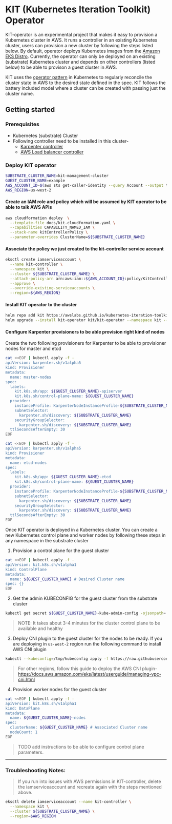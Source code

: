 # KIT (Kubernetes Iteration Toolkit) Operator

KIT-operator is an experimental project that makes it easy to provision a Kubernetes cluster in AWS. It runs a controller in an existing Kubernetes cluster, users can provision a new cluster by following the steps listed below.
By default, operator deploys Kubernetes images from the [Amazon EKS Distro](https://distro.eks.amazonaws.com/).
Currently, the operator can only be deployed on an existing (substrate) Kubernetes cluster and depends on other controllers (listed below) to be able to provison a guest cluster in AWS.

KIT uses the [operator pattern](https://kubernetes.io/docs/concepts/extend-kubernetes/operator/) in Kubernetes to regularly reconcile the cluster state in AWS to the desired state defined in the spec. KIT follows the battery included model where a cluster can be created with passing just the cluster name.

## Getting started

### Prerequisites

- Kubernetes (substrate) Cluster
- Following controller need to be installed in this cluster-
  - [Karpenter controller](https://karpenter.sh/docs/getting-started/)
  - [AWS Load balancer controller](https://docs.aws.amazon.com/eks/latest/userguide/aws-load-balancer-controller.html)

### Deploy KIT operator

```bash
SUBSTRATE_CLUSTER_NAME=kit-management-cluster
GUEST_CLUSTER_NAME=example
AWS_ACCOUNT_ID=$(aws sts get-caller-identity --query Account --output text)
AWS_REGION=us-west-2
```

#### Create an IAM role and policy which will be assumed by KIT operator to be able to talk AWS APIs

```bash
aws cloudformation deploy  \
  --template-file docs/kit.cloudformation.yaml \
  --capabilities CAPABILITY_NAMED_IAM \
  --stack-name kitControllerPolicy \
  --parameter-overrides ClusterName=${SUBSTRATE_CLUSTER_NAME}
```

#### Associate the policy we just created to the kit-controller service account 

```bash
eksctl create iamserviceaccount \
  --name kit-controller \
  --namespace kit \
  --cluster ${SUBSTRATE_CLUSTER_NAME} \
  --attach-policy-arn arn:aws:iam::${AWS_ACCOUNT_ID}:policy/KitControllerPolicy-${SUBSTRATE_CLUSTER_NAME} \
  --approve \
  --override-existing-serviceaccounts \
  --region=${AWS_REGION}
```

#### Install KIT operator to the cluster

```bash
helm repo add kit https://awslabs.github.io/kubernetes-iteration-toolkit/
helm upgrade --install kit-operator kit/kit-operator --namespace kit --create-namespace --set serviceAccount.create=false
```

#### Configure Karpenter provisioners to be able provision right kind of nodes 
Create the two following provisioners for Karpenter to be able to provisioner nodes for master and etcd

```bash
cat <<EOF | kubectl apply -f -
apiVersion: karpenter.sh/v1alpha5
kind: Provisioner
metadata:
  name: master-nodes
spec:
  labels:
    kit.k8s.sh/app: ${GUEST_CLUSTER_NAME}-apiserver
    kit.k8s.sh/control-plane-name: ${GUEST_CLUSTER_NAME}
  provider:
    instanceProfile: KarpenterNodeInstanceProfile-${SUBSTRATE_CLUSTER_NAME}
    subnetSelector:
      karpenter.sh/discovery: ${SUBSTRATE_CLUSTER_NAME}
    securityGroupSelector:
      karpenter.sh/discovery: ${SUBSTRATE_CLUSTER_NAME}
  ttlSecondsAfterEmpty: 30
EOF
```

```bash
cat <<EOF | kubectl apply -f -
apiVersion: karpenter.sh/v1alpha5
kind: Provisioner
metadata:
  name: etcd-nodes
spec:
  labels:
    kit.k8s.sh/app: ${GUEST_CLUSTER_NAME}-etcd
    kit.k8s.sh/control-plane-name: ${GUEST_CLUSTER_NAME}
  provider:
    instanceProfile: KarpenterNodeInstanceProfile-${SUBSTRATE_CLUSTER_NAME}
    subnetSelector:
      karpenter.sh/discovery: ${SUBSTRATE_CLUSTER_NAME}
    securityGroupSelector:
      karpenter.sh/discovery: ${SUBSTRATE_CLUSTER_NAME}
  ttlSecondsAfterEmpty: 30
EOF
```

Once KIT operator is deployed in a Kubernetes cluster. You can create a new Kubernetes control plane and worker nodes by following these steps in any namespace in the substrate cluster

1. Provision a control plane for the guest cluster

```bash
cat <<EOF | kubectl apply -f -
apiVersion: kit.k8s.sh/v1alpha1
kind: ControlPlane
metadata:
  name: ${GUEST_CLUSTER_NAME} # Desired Cluster name
spec: {}
EOF
```

2. Get the admin KUBECONFIG for the guest cluster from the substrate cluster

```bash
kubectl get secret ${GUEST_CLUSTER_NAME}-kube-admin-config -ojsonpath='{.data.config}' | base64 -d > /tmp/kubeconfig
```
> NOTE: It takes about 3-4 minutes for the cluster control plane to be available and healthy

3. Deploy CNI plugin to the guest cluster for the nodes to be ready. If you are deploying in `us-west-2` region run the following command to install AWS CNI plugin

```bash
kubectl --kubeconfig=/tmp/kubeconfig apply -f https://raw.githubusercontent.com/aws/amazon-vpc-cni-k8s/master/config/v1.9/aws-k8s-cni.yaml
```
> For other regions, follow this guide to deploy the AWS CNI plugin- https://docs.aws.amazon.com/eks/latest/userguide/managing-vpc-cni.html

4. Provision worker nodes for the guest cluster

```bash
cat <<EOF | kubectl apply -f -
apiVersion: kit.k8s.sh/v1alpha1
kind: DataPlane
metadata:
  name: ${GUEST_CLUSTER_NAME}-nodes
spec:
  clusterName: ${GUEST_CLUSTER_NAME} # Associated Cluster name
  nodeCount: 1
EOF
```

> TODO add instructions to be able to configure control plane parameters.

---

### Troubleshooting Notes:

> If you run into issues with AWS permissions in KIT-controller, delete the iamserviceaccount and recreate again with the steps mentioned above.
```bash
eksctl delete iamserviceaccount --name kit-controller \
  --namespace kit \
  --cluster ${SUBSTRATE_CLUSTER_NAME} \
  --region=$AWS_REGION
```
